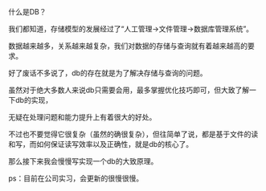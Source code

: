 <p>
    什么是DB？
</p>
<p>
    我们都知道，存储模型的发展经过了“人工管理-&gt;文件管理-&gt;数据库管理系统”。
</p>
<p>
    数据越来越多，关系越来越复杂，我们对数据的存储与查询就有着越来越高的要求。
</p>
<p>
    好了废话不多说了，db的存在就是为了解决存储与查询的问题。
</p>
<p>
    虽然对于绝大多数人来说db只需要会用，最多掌握优化技巧即可，但大致了解一下db的实现，
</p>
<p>
    无疑在处理问题和能力提升上有着很大的好处。
</p>
<p>
    不过也不要觉得它很复杂（虽然的确很复杂），但往简单了说，都是基于文件的读和写，而如何保证读写效率以及正确性，就是db的核心了。
</p>
<p>
    那么接下来我会慢慢写实现一个db的大致原理。
</p>
<p>
    ps：目前在公司实习，会更新的很慢很慢。
</p>